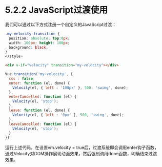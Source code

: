 <!--
 * @Author: zhanglingdi
 * @Date: 2019-12-04 14:04:49
 * @Email: 980583728@qq.com
 * @Company: Sinovatio
 * @version: v0.0.1
 * @LastEditors: zhanglingdi
 * @LastEditTime: 2019-12-04 14:46:06
 * @Description: test
 -->
# 5.2.2 JavaScript过渡使用

我们可以通过以下方式注册一个自定义的JavaScript过渡：

```css
.my-velocity-transition {
　position: absolute; top:0px;
　width: 100px; height: 100px;
　background: black;
}
</style>
```

```html
<div v-if="velocity" transition="my-velocity"></div>
```

```javascript
Vue.transition('my-velocity', {
　css : false,
　enter: function (el, done) {
　　Velocity(el, { left : '100px' }, 500, 'swing', done);
　},
　enterCancelled: function (el) {
　　Velocity(el, 'stop');
　},
　leave: function (el, done) {
　　Velocity(el, { left : '0px' }, 500, 'swing', done);
　},
　leaveCancelled: function (el) {
　　Velocity(el, 'stop');
　}
})
```

运行上述代码，在设置vm.velocity = true后，过渡系统即会调用enter钩子函数，通过Velocity对DOM操作展现动画效果，然后强制调用done函数，明确结束过渡效果。
